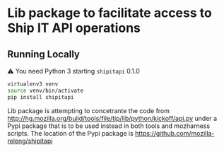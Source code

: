 # Lib package to facilitate access to Ship IT API operations

## Running Locally

:warning: You need Python 3 starting `shipitapi` 0.1.0

```sh
virtualenv3 venv
source venv/bin/activate
pip install shipitapi
```

Lib package is attempting to concetrante the code from http://hg.mozilla.org/build/tools/file/tip/lib/python/kickoff/api.py under a Pypi package that is to be used instead in both tools and mozharness scripts.
The location of the Pypi package is https://github.com/mozilla-releng/shipitapi
